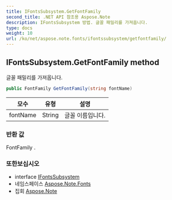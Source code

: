 ```yaml
---
title: IFontsSubsystem.GetFontFamily
second_title: .NET API 참조용 Aspose.Note
description: IFontsSubsystem 방법. 글꼴 패밀리를 가져옵니다.
type: docs
weight: 10
url: /ko/net/aspose.note.fonts/ifontssubsystem/getfontfamily/
---
```

## IFontsSubsystem.GetFontFamily method

글꼴 패밀리를 가져옵니다.

```csharp
public FontFamily GetFontFamily(string fontName)
```

| 모수 | 유형 | 설명 |
| --- | --- | --- |
| fontName | String | 글꼴 이름입니다. |

### 반환 값

FontFamily .

### 또한보십시오

* interface [IFontsSubsystem](../)
* 네임스페이스 [Aspose.Note.Fonts](../../ifontssubsystem/)
* 집회 [Aspose.Note](../../../)


